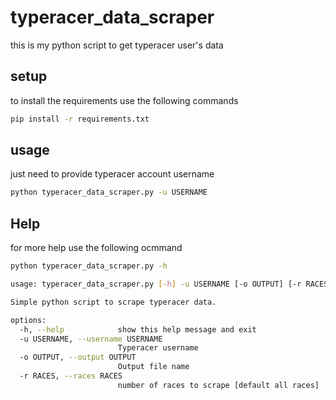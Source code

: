# typeracer_data_scraper
 this is my python script to get typeracer user's data

## setup
to install the requirements use the following commands
```bash
pip install -r requirements.txt
```

## usage
just need to provide typeracer account username
```bash
python typeracer_data_scraper.py -u USERNAME
```

## Help
for more help use the following ocmmand
```bash
python typeracer_data_scraper.py -h

usage: typeracer_data_scraper.py [-h] -u USERNAME [-o OUTPUT] [-r RACES]

Simple python script to scrape typeracer data.

options:
  -h, --help            show this help message and exit
  -u USERNAME, --username USERNAME
                        Typeracer username
  -o OUTPUT, --output OUTPUT
                        Output file name
  -r RACES, --races RACES
                        number of races to scrape [default all races]
```